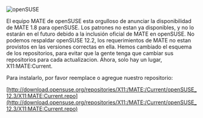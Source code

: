 <!-- 
.. link: 
.. description: 
.. tags: openSUSE
.. date: 2014/05/10 10:03:06
.. title: MATE en openSUSE
.. slug: 2014-05-10-mate-in-opensuse
.. author: Benjamin Denisart
-->

![openSUSE](/assets/img/blog/mate-opensuse-black-150x150.png)

El equipo MATE de openSUSE esta orgulloso de anunciar la disponibilidad de MATE 1.8
para openSUSE. Los patrones no estan ya disponibles, y no lo estarán en el futuro
debido a la inclusión oficial de MATE en openSUSE.
No podemos respaldar openSUSE 12.2, los requerimientos de MATE no estan
provistos en las versiones correctas en ella.
Hemos cambiado el esquema de los repositorios, para evitar que la gente
tenga que cambiar sus repositorios para cada actualizacion. Ahora, solo
hay un lugar, X11:MATE:Current.

Para instalarlo, por favor reemplace o agregue nuestro repositorio:

[http://download.opensuse.org/repositories/X11:/MATE:/Current/openSUSE_12.3/X11:MATE:Current.repo](http://download.opensuse.org/repositories/X11:/MATE:/Current/openSUSE_12.3/X11:MATE:Current.repo)
